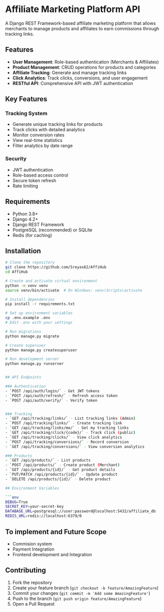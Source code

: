 
# Affiliate Marketing Platform API

A Django REST Framework-based affiliate marketing platform that allows merchants to manage products and affiliates to earn commissions through tracking links.

## Features

- **User Management**: Role-based authentication (Merchants & Affiliates)
- **Product Management**: CRUD operations for products and categories
- **Affiliate Tracking**: Generate and manage tracking links
- **Click Analytics**: Track clicks, conversions, and user engagement
- **RESTful API**: Comprehensive API with JWT authentication

## Key Features

### Tracking System

- Generate unique tracking links for products
- Track clicks with detailed analytics
- Monitor conversion rates
- View real-time statistics
- Filter analytics by date range

### Security

- JWT authentication
- Role-based access control
- Secure token refresh
- Rate limiting

## Requirements

- Python 3.8+
- Django 4.2+
- Django REST Framework
- PostgreSQL (recommended) or SQLite
- Redis (for caching)


## Installation

```bash
# Clone the repository
git clone https://github.com/Sreyas62/AffiHub
cd AffiHub

# Create and activate virtual environment
python -m venv venv
source venv/bin/activate  # On Windows: venv\Scripts\activate

# Install dependencies
pip install -r requirements.txt

# Set up environment variables
cp .env.example .env
# Edit .env with your settings

# Run migrations
python manage.py migrate

# Create superuser
python manage.py createsuperuser

# Run development server
python manage.py runserver


## API Endpoints

### Authentication
- `POST /api/auth/login/` - Get JWT tokens
- `POST /api/auth/refresh/` - Refresh access token
- `POST /api/auth/verify/` - Verify token


### Tracking
- `GET /api/tracking/links/` - List tracking links (Admin)
- `POST /api/tracking/links/` - Create tracking link
- `GET /api/tracking/links/me/` - Get my tracking links
- `GET /api/tracking/click/{code}/` - Track click (public)
- `GET /api/tracking/clicks/` - View click analytics
- `POST /api/tracking/conversions/` - Record conversion
- `GET /api/tracking/conversions/` - View conversion analytics

### Products
- `GET /api/products/` - List products
- `POST /api/products/` - Create product (Merchant)
- `GET /api/products/{id}/` - Get product details
- `PUT/PATCH /api/products/{id}/` - Update product
- `DELETE /api/products/{id}/` - Delete product

## Environment Variables

```env
DEBUG=True
SECRET_KEY=your-secret-key
DATABASE_URL=postgresql://user:password@localhost:5432/affiliate_db
REDIS_URL=redis://localhost:6379/0
```


## To implement and Future Scope

- Commision system
- Payment Integration
- Frontend development and Integration


## Contributing

1. Fork the repository
2. Create your feature branch (`git checkout -b feature/AmazingFeature`)
3. Commit your changes (`git commit -m 'Add some AmazingFeature'`)
4. Push to the branch (`git push origin feature/AmazingFeature`)
5. Open a Pull Request

